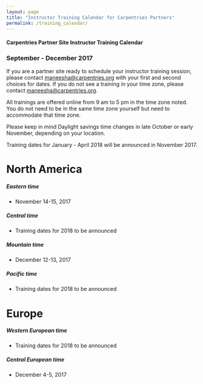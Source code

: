 ```yaml
---
layout: page
title: "Instructor Training Calendar for Carpentries Partners"
permalink: /training_calendar/
---
```



#### Carpentries Partner Site Instructor Training Calendar
###  September - December 2017


If you are a partner site ready to schedule your instructor training session, please contact maneesha@carpentries.org with your first and second choices for dates.  If you do not see a training in your time zone, please contact maneesha@carpentries.org.

All trainings are offered online from 9 am to 5 pm in the time zone noted.  You do not need to be in the same time zone yourself but need to accommodate that time zone. 

Please keep in mind Daylight savings time changes in late October or early November, depending on your location.  

Training dates for January - April 2018 will be announced in November 2017.

# North America

##### Eastern time
* November 14-15, 2017

##### Central time
* Training dates for 2018 to be announced

##### Mountain time
* December 12-13, 2017

##### Pacific time
* Training dates for 2018 to be announced

# Europe

##### Western European time
* Training dates for 2018 to be announced

##### Central European time
* December 4-5, 2017




